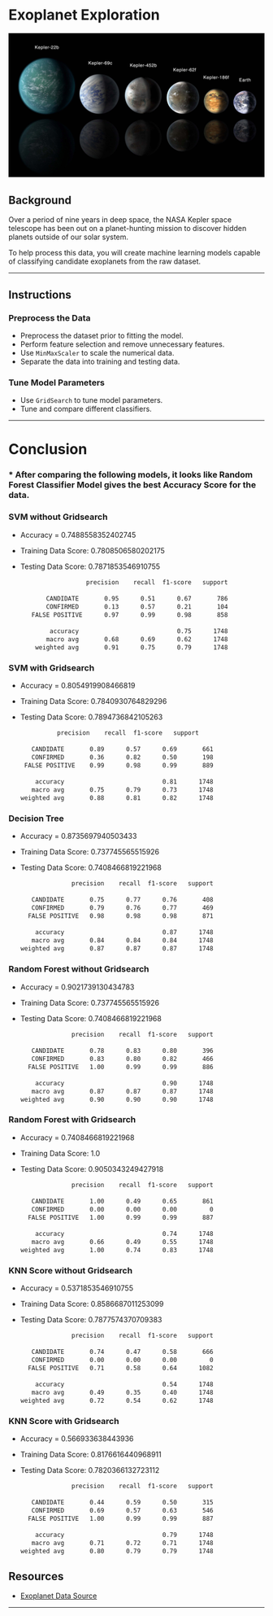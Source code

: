 # Exoplanet Exploration

![exoplanets.jpg](Images/exoplanets.jpg)

## Background

Over a period of nine years in deep space, the NASA Kepler space telescope has been out on a planet-hunting mission to discover hidden planets outside of our solar system.

To help process this data, you will create machine learning models capable of classifying candidate exoplanets from the raw dataset.

- - -

## Instructions

### Preprocess the Data

* Preprocess the dataset prior to fitting the model.
* Perform feature selection and remove unnecessary features.
* Use `MinMaxScaler` to scale the numerical data.
* Separate the data into training and testing data.

### Tune Model Parameters

* Use `GridSearch` to tune model parameters.
* Tune and compare different classifiers.

- - -


# Conclusion

### * After comparing the following models, it looks like Random Forest Classifier Model gives the best Accuracy Score for the data.

### SVM without Gridsearch

* Accuracy = 0.7488558352402745
* Training Data Score: 0.7808506580202175
* Testing Data Score: 0.7871853546910755

                        precision    recall  f1-score   support

             CANDIDATE       0.95      0.51      0.67       786
             CONFIRMED       0.13      0.57      0.21       104
         FALSE POSITIVE      0.97      0.99      0.98       858

              accuracy                           0.75      1748
             macro avg       0.68      0.69      0.62      1748
          weighted avg       0.91      0.75      0.79      1748


### SVM with Gridsearch

* Accuracy = 0.8054919908466819
* Training Data Score: 0.7840930764829296
* Testing Data Score: 0.7894736842105263

                precision    recall  f1-score   support

         CANDIDATE       0.89      0.57      0.69       661
         CONFIRMED       0.36      0.82      0.50       198
       FALSE POSITIVE    0.99      0.98      0.99       889

          accuracy                           0.81      1748
         macro avg       0.75      0.79      0.73      1748
      weighted avg       0.88      0.81      0.82      1748

### Decision Tree 

* Accuracy = 0.8735697940503433
* Training Data Score: 0.737745565515926
* Testing Data Score: 0.7408466819221968

                    precision    recall  f1-score   support

         CANDIDATE       0.75      0.77      0.76       408
         CONFIRMED       0.79      0.76      0.77       469
        FALSE POSITIVE   0.98      0.98      0.98       871

          accuracy                           0.87      1748
         macro avg       0.84      0.84      0.84      1748
      weighted avg       0.87      0.87      0.87      1748


### Random Forest without Gridsearch

* Accuracy = 0.9021739130434783
* Training Data Score: 0.737745565515926
* Testing Data Score: 0.7408466819221968

                    precision    recall  f1-score   support

         CANDIDATE       0.78      0.83      0.80       396
         CONFIRMED       0.83      0.80      0.82       466
        FALSE POSITIVE   1.00      0.99      0.99       886

          accuracy                           0.90      1748
         macro avg       0.87      0.87      0.87      1748
      weighted avg       0.90      0.90      0.90      1748
  
  
### Random Forest with Gridsearch

* Accuracy = 0.7408466819221968
* Training Data Score: 1.0
* Testing Data Score: 0.9050343249427918

                    precision    recall  f1-score   support

         CANDIDATE       1.00      0.49      0.65       861
         CONFIRMED       0.00      0.00      0.00         0
        FALSE POSITIVE   1.00      0.99      0.99       887

          accuracy                           0.74      1748
         macro avg       0.66      0.49      0.55      1748
      weighted avg       1.00      0.74      0.83      1748
  
  
### KNN Score without Gridsearch

* Accuracy = 0.5371853546910755
* Training Data Score: 0.8586687011253099
* Testing Data Score: 0.7877574370709383

                    precision    recall  f1-score   support

         CANDIDATE       0.74      0.47      0.58       666
         CONFIRMED       0.00      0.00      0.00         0
        FALSE POSITIVE   0.71      0.58      0.64      1082

          accuracy                           0.54      1748
         macro avg       0.49      0.35      0.40      1748
      weighted avg       0.72      0.54      0.62      1748
  

### KNN Score with Gridsearch

* Accuracy = 0.566933638443936
* Training Data Score: 0.8176616440968911
* Testing Data Score: 0.7820366132723112

                    precision    recall  f1-score   support

         CANDIDATE       0.44      0.59      0.50       315
         CONFIRMED       0.69      0.57      0.63       546
        FALSE POSITIVE   1.00      0.99      0.99       887

          accuracy                           0.79      1748
         macro avg       0.71      0.72      0.71      1748
      weighted avg       0.80      0.79      0.79      1748


## Resources

* [Exoplanet Data Source](https://www.kaggle.com/nasa/kepler-exoplanet-search-results)

- - -



































